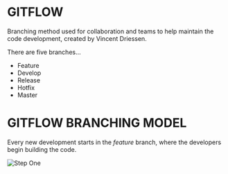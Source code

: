 # GITFLOW

Branching method used for collaboration and teams to help maintain the code development, created by Vincent Driessen.

There are five branches...
* Feature
* Develop
* Release
* Hotfix
* Master

# GITFLOW BRANCHING MODEL

Every new development starts in the *feature* branch, where the developers begin building the code.

![Step One](https://datasift.github.io/gitflow/GitFlowFeatureBranches.png)
